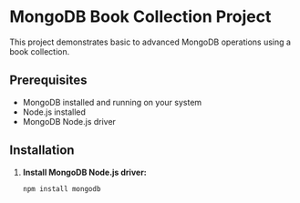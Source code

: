 # MongoDB Book Collection Project

This project demonstrates basic to advanced MongoDB operations using a book collection.

## Prerequisites

- MongoDB installed and running on your system
- Node.js installed
- MongoDB Node.js driver

## Installation

1. **Install MongoDB Node.js driver:**
   ```bash
   npm install mongodb